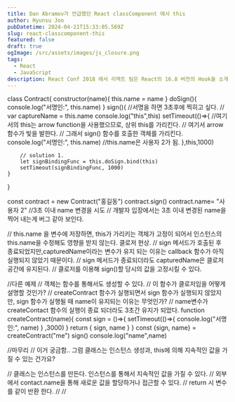 ```yaml
---
title: Dan Abramov가 언급했던 React classComponent 에서 this
author: Hyunsu Joo
pubDatetime: 2024-04-21T15:33:05.569Z
slug: react-classcomponent-this
featured: false
draft: true
ogImage: /src/assets/images/js_closure.png
tags:
  - React
  - JavaScript
description: React Conf 2018 에서 리액트 팀은 React의 16.8 버전의 Hook을 소개 했다. 그 배경으로는 Class Component에 대한 몇가지 이슈들을 해결하기 위한 것이었다. 그 중 하나는 Dan Abramov가 블로그에서도 언급한 React classComponent 에서 this에 대한 이야기이다.
---
```


class Contract{
constructor(name){
this.name = name
}
doSign(){
console.log("서명인:", this.name)
}
sign(){
//서명을 하면 3초후에 찍히고 싶다.
// var captureName = this.name
console.log("this",this)
setTimeout(()=>{
//여기서의 this는 arrow function을 사용했으므로, 상위 this를 가리킨다.
// 여기서 arrow 함수가 빛을 발한다.
// 그래서 sign() 함수를 호출한 객체를 가리킨다.
console.log("서명인:", this.name) //this.name은 사용자 2가 됨.
},this,1000)

        // solution 1.
        let signBindingFunc = this.doSign.bind(this)
        setTimeout(signBindingFunc, 1000)
    }

}

const contract = new Contract("홍길동")
contract.sign()
contract.name= "사용자 2" //3초 이내 name 변경을 시도
// 개발자 입장에서는 3초 이내 변경된 name을 찍어 내는게 버그 같아 보인다.

// this.name 을 변수에 저장하면, this가 가리키는 객체가 고정이 되어서 인스턴스의 this.name을 수정해도 영향을 받지 않는다. 클로저 현상.
// sign 메서드가 호출된 후 종료되었지만,capturedName이라는 변수가 유지 되는 이유는 callback 함수가 아직 실행되지 않았기 때문이다.
// sign 메서드가 종료되더라도 capturedName은 클로저 공간에 유지된다.
// 클로저를 이용해 sign()할 당시의 값을 고정시킬 수 있다.

//다른 예제
// 객체는 함수를 통해서도 생성할 수 있다.
// 이 함수가 클로저임을 어떻게 설명할 것인가?
// createContract 함수가 실행되면서 sign 함수가 실행되지 않았지만, sign 함수가 실행될 때 name이 유지되는 이유는 무엇인가?
// name변수가 createContact 함수의 실행이 종료 되더라도 3초간 유지가 되었다.
function createContract(name){
const sign = ()=>{
setTimeout(()=>{
console.log("서명인:", name)
} ,3000)
}
return {
sign,
name
}
}
const {sign, name} = createContract("me")
sign()
console.log("name",name)

//마무리
// 이거 궁금함.. 그럼 클래스는 인스턴스 생성과, this에 의해 지속적인 값을 가질 수 있는 건가요?

// 클래스는 인스턴스를 만든다. 인스턴스를 통해서 지속적인 값을 가질 수 있다.
// 외부에서 contact.name을 통해 새로운 값을 할당하거나 접근할 수 있다.
// return 시 변수를 같이 반환 한다.
//
//
